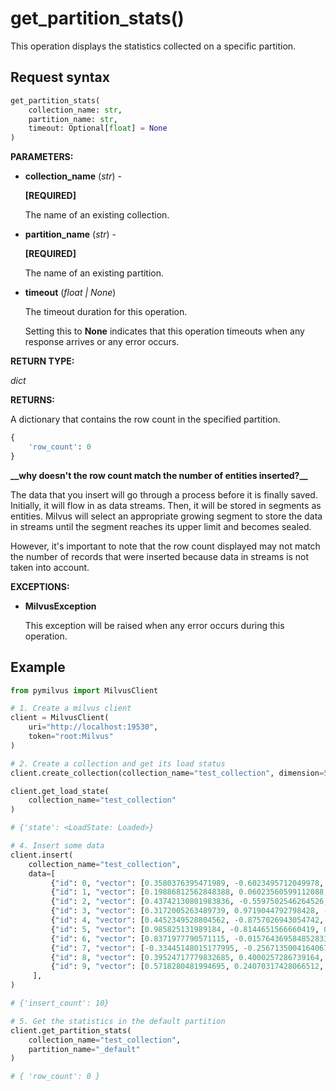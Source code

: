 
# get_partition_stats()

This operation displays the statistics collected on a specific partition.

## Request syntax

```python
get_partition_stats(
    collection_name: str,
    partition_name: str,
    timeout: Optional[float] = None
)
```

__PARAMETERS:__

- __collection_name__ (_str_) -

    __[REQUIRED]__

    The name of an existing collection.

- __partition_name__ (_str_) -

    __[REQUIRED]__

    The name of an existing partition.

- __timeout__ (_float _|_ None_)  

    The timeout duration for this operation. 

    Setting this to __None__ indicates that this operation timeouts when any response arrives or any error occurs.

__RETURN TYPE:__

_dict_

__RETURNS:__

A dictionary that contains the row count in the specified partition.

```python
{
    'row_count': 0
}
```

<div class="admonition note">

<p><b>__why doesn't the row count match the number of entities inserted?__</b></p>

<p>The data that you insert will go through a process before it is finally saved. Initially, it will flow in as data streams. Then, it will be stored in segments as entities. Milvus will select an appropriate growing segment to store the data in streams until the segment reaches its upper limit and becomes sealed.</p>
<p>However, it's important to note that the row count displayed may not match the number of records that were inserted because data in streams is not taken into account.</p>

</div>

__EXCEPTIONS:__

- __MilvusException__

    This exception will be raised when any error occurs during this operation.

## Example

```python
from pymilvus import MilvusClient

# 1. Create a milvus client
client = MilvusClient(
    uri="http://localhost:19530",
    token="root:Milvus"
)

# 2. Create a collection and get its load status
client.create_collection(collection_name="test_collection", dimension=5)

client.get_load_state(
    collection_name="test_collection"
)

# {'state': <LoadState: Loaded>}

# 4. Insert some data
client.insert(
    collection_name="test_collection",
    data=[
         {"id": 0, "vector": [0.3580376395471989, -0.6023495712049978, 0.18414012509913835, -0.26286205330961354, 0.9029438446296592], "color": "pink_8682"},
         {"id": 1, "vector": [0.19886812562848388, 0.06023560599112088, 0.6976963061752597, 0.2614474506242501, 0.838729485096104], "color": "red_7025"},
         {"id": 2, "vector": [0.43742130801983836, -0.5597502546264526, 0.6457887650909682, 0.7894058910881185, 0.20785793220625592], "color": "orange_6781"},
         {"id": 3, "vector": [0.3172005263489739, 0.9719044792798428, -0.36981146090600725, -0.4860894583077995, 0.95791889146345], "color": "pink_9298"},
         {"id": 4, "vector": [0.4452349528804562, -0.8757026943054742, 0.8220779437047674, 0.46406290649483184, 0.30337481143159106], "color": "red_4794"},
         {"id": 5, "vector": [0.985825131989184, -0.8144651566660419, 0.6299267002202009, 0.1206906911183383, -0.1446277761879955], "color": "yellow_4222"},
         {"id": 6, "vector": [0.8371977790571115, -0.015764369584852833, -0.31062937026679327, -0.562666951622192, -0.8984947637863987], "color": "red_9392"},
         {"id": 7, "vector": [-0.33445148015177995, -0.2567135004164067, 0.8987539745369246, 0.9402995886420709, 0.5378064918413052], "color": "grey_8510"},
         {"id": 8, "vector": [0.39524717779832685, 0.4000257286739164, -0.5890507376891594, -0.8650502298996872, -0.6140360785406336], "color": "white_9381"},
         {"id": 9, "vector": [0.5718280481994695, 0.24070317428066512, -0.3737913482606834, -0.06726932177492717, -0.6980531615588608], "color": "purple_4976"}
     ],
)

# {'insert_count': 10}

# 5. Get the statistics in the default partition
client.get_partition_stats(
    collection_name="test_collection",
    partition_name="_default"
)

# { 'row_count': 0 }

```

